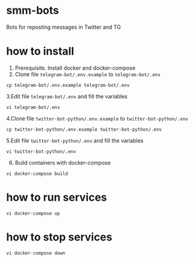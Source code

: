 # smm-bots
Bots for reposting messages in Twitter and TG

# how to install
1. Prerequisite. Install docker and docker-compose
2. Clone file `telegram-bot/.env.example` to `telegram-bot/.env` 
```shell script
cp telegram-bot/.env.example telegram-bot/.env
```
3.Edit file `telegram-bot/.env` and fill the variables
```shell script
vi telegram-bot/.env
```
4.Clone file `twitter-bot-python/.env.example` to `twitter-bot-python/.env`
```shell script
cp twitter-bot-python/.env.example twitter-bot-python/.env
```
5.Edit file `twitter-bot-python/.env` and fill the variables
```shell script
vi twitter-bot-python/.env
```
6. Build containers with docker-compose
```shell script
vi docker-compose build
```

# how to run services
```shell script
vi docker-compose up
```

# how to stop services
```shell script
vi docker-compose down
```
